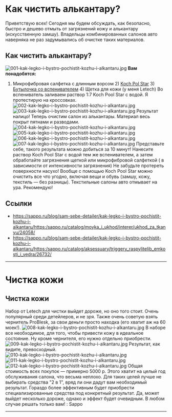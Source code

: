 # Как чистить алькантару?

Приветствую всех! 
Сегодня мы будем обсуждать, как безопасно, быстро и дешево отмыть от загрязнений кожу и алькантару (искусственную замшу). Владельцы комбинированных салонов авто наверняка не раз задумывались об очистке таких материалов. 
##  Как чистить алькантару?
![001-kak-legko-i-bystro-pochistit-kozhu-i-alkantaru.jpg](https://sappo.ru/blog/sam-sebe-detailer/kak-legko-i-bystro-pochistit-kozhu-i-alkantaru/?page=1)
**Вам понадобятся:**
1) Микрофибровая салфетка с длинным ворсом 2) [Koch Pol Star](https://sappo.ru/blog/sam-sebe-detailer/kak-legko-i-bystro-pochistit-kozhu-i-alkantaru/<https:/sappo.ru/catalog/moyka_i_ukhod/interer/ukhod_za_tkanyu/24058/>) 3) [Бутылочка со вспенивателем](https://sappo.ru/blog/sam-sebe-detailer/kak-legko-i-bystro-pochistit-kozhu-i-alkantaru/<https:/sappo.ru/catalog/aksessuary/triggery_raspylitelib_emkosti_i_vedra/26732/>) 4) Щетка для кожи (у меня Letech) 
Во вспениватель заливаем раствор 1:7 Koch Pool Star с водой. 
Я протестирую на кроссовках. 
![002-kak-legko-i-bystro-pochistit-kozhu-i-alkantaru.jpg](https://sappo.ru/blog/sam-sebe-detailer/kak-legko-i-bystro-pochistit-kozhu-i-alkantaru/?page=1)
![003-kak-legko-i-bystro-pochistit-kozhu-i-alkantaru.jpg](https://sappo.ru/blog/sam-sebe-detailer/kak-legko-i-bystro-pochistit-kozhu-i-alkantaru/?page=1)
Результат налицо! 
Теперь очистим салон из алькантары. Материал весь покрыт пятнами и разводами. 
![004-kak-legko-i-bystro-pochistit-kozhu-i-alkantaru.jpg](https://sappo.ru/blog/sam-sebe-detailer/kak-legko-i-bystro-pochistit-kozhu-i-alkantaru/?page=1)
![005-kak-legko-i-bystro-pochistit-kozhu-i-alkantaru.jpg](https://sappo.ru/blog/sam-sebe-detailer/kak-legko-i-bystro-pochistit-kozhu-i-alkantaru/?page=1)
![006-kak-legko-i-bystro-pochistit-kozhu-i-alkantaru.jpg](https://sappo.ru/blog/sam-sebe-detailer/kak-legko-i-bystro-pochistit-kozhu-i-alkantaru/?page=1)
![007-kak-legko-i-bystro-pochistit-kozhu-i-alkantaru.jpg](https://sappo.ru/blog/sam-sebe-detailer/kak-legko-i-bystro-pochistit-kozhu-i-alkantaru/?page=1)
Представьте себе, такого результата можно добиться за 10 минут! 
Нанесите раствор Koch Pool Star с водой тем же вспенивателем, а затем обработайте загрязнения щеткой или микрофибровой салфеткой ( в зависимости от интенсивности загрязнения) Не забудьте протереть поверхности насухо! 
Вообще с помощью Koch Pool Star можно очистить все что угодно, включая вещи и обувь (замшу, кожу, текстиль — без разницы). Текстильные салоны авто отмывает на ура. Рекомендую!

## Ссылки

- https://sappo.ru/blog/sam-sebe-detailer/kak-legko-i-bystro-pochistit-kozhu-i-alkantaru/<https:/sappo.ru/catalog/moyka_i_ukhod/interer/ukhod_za_tkanyu/24058/>
- https://sappo.ru/blog/sam-sebe-detailer/kak-legko-i-bystro-pochistit-kozhu-i-alkantaru/<https:/sappo.ru/catalog/aksessuary/triggery_raspylitelib_emkosti_i_vedra/26732/>

---

# Чистка кожи

##  Чистка кожи
Набор от Letech для чистки выйдет дороже, но оно того стоит. Очень популярный среди детейлеров, и не зря. Также очень советую взять чернитель ProBlesk, за свои деньги просто находка (его хватит аж на 60 моек!). 
![008-kak-legko-i-bystro-pochistit-kozhu-i-alkantaru.jpg](https://sappo.ru/blog/sam-sebe-detailer/kak-legko-i-bystro-pochistit-kozhu-i-alkantaru/?page=1)
В наборе все необходимое, для того, чтобы привести кожу в идеальное состояние. Ну кроме чернителя, его нужно отдельно приобрести. 
![009-kak-legko-i-bystro-pochistit-kozhu-i-alkantaru.jpg](https://sappo.ru/blog/sam-sebe-detailer/kak-legko-i-bystro-pochistit-kozhu-i-alkantaru/?page=1)
Результат, как видите, превосходный. 
![010-kak-legko-i-bystro-pochistit-kozhu-i-alkantaru.jpg](https://sappo.ru/blog/sam-sebe-detailer/kak-legko-i-bystro-pochistit-kozhu-i-alkantaru/?page=1)
![011-kak-legko-i-bystro-pochistit-kozhu-i-alkantaru.jpg](https://sappo.ru/blog/sam-sebe-detailer/kak-legko-i-bystro-pochistit-kozhu-i-alkantaru/?page=1)
![012-kak-legko-i-bystro-pochistit-kozhu-i-alkantaru.jpg](https://sappo.ru/blog/sam-sebe-detailer/kak-legko-i-bystro-pochistit-kozhu-i-alkantaru/?page=1)
Общая стоимость всех покупок — примерно 5000 р. Этого хватит на целый год обслуживания салона, что весьма неплохо. Для таких целей лучше не выбирать средства \"2 в 1\", вряд ли они дадут вам необходимый результат. Гораздо более эффективным будет приобрести специализированные средства под конкретный результат. Да, может выйдет несколько дороже, однако и эффект будет очевидным. 
В любом случае решать только вам! 
: Sappo


---

